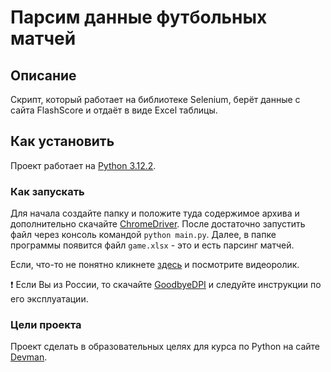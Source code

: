 # Парсим данные футбольных матчей

## Описание

Скрипт, который работает на библиотеке Selenium, берёт данные с сайта FlashScore и отдаёт в виде Excel таблицы.

## Как установить

Проект работает на [Python 3.12.2](https://www.python.org/).


### Как запускать
Для начала создайте папку и положите туда содержимое архива и дополнительно скачайте [ChromeDriver](https://developer.chrome.com/docs/chromedriver?hl=ru). После достаточно запустить файл через консоль командой ```python main.py```.
Далее, в папке программы появится файл `game.xlsx` - это и есть парсинг матчей. 

Если, что-то не понятно кликнете [здесь](https://www.youtube.com/watch?v=EItCVBiHb20) и посмотрите видеоролик.

:exclamation: Если Вы из России, то скачайте [GoodbyeDPI](https://github.com/ValdikSS/GoodbyeDPI) и следуйте инструкции по его эксплуатации.

### Цели проекта

Проект сделать в образовательных целях для курса по Python на сайте [Devman](https://dvmn.org/).
